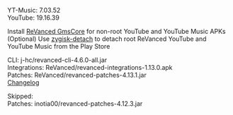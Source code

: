 YT-Music: 7.03.52  
YouTube: 19.16.39  

Install [ReVanced GmsCore](https://github.com/ReVanced/GmsCore/releases/latest) for non-root YouTube and YouTube Music APKs  
(Optional) Use [zygisk-detach](https://github.com/j-hc/zygisk-detach/releases/latest) to detach root ReVanced YouTube and YouTube Music from the Play Store
  
CLI: j-hc/revanced-cli-4.6.0-all.jar  
Integrations: ReVanced/revanced-integrations-1.13.0.apk  
Patches: ReVanced/revanced-patches-4.13.1.jar  
[Changelog](https://github.com/ReVanced/revanced-patches/releases/tag/v4.13.1)  

Skipped:  
Patches: inotia00/revanced-patches-4.12.3.jar    
